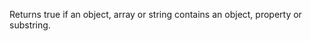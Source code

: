 Returns true if an object, array or string contains an object, property or substring.

<rv-example-tabs class="pt-3" handle="bs4-icon">
<template type="single-html-file">
<div rv-class-text-success="'I like my SNES' | contains 'SNES'">String contains SNES</div>
<div rv-class-text-success="'I like my SNES' | contains 'PlayStation'">String contains PlayStation</div>

<div rv-class-text-success='{"SNES": 1, "N64": 2, "GameBoy": 3, "SEGA": 4} | contains "SNES"'>Object contains SNES</div>
<div rv-class-text-success='{"SNES": 1, "N64": 2, "GameBoy": 3, "SEGA": 4} | contains "SNES" 1'>Object contains 1 on key SNES</div>
<div rv-class-text-success='{"SNES": 1, "N64": 2, "GameBoy": 3, "SEGA": 4} | contains "SNES" 2'>Object contains 2 on key SNES</div>
<div rv-class-text-success='{"SNES": 1, "N64": 2, "GameBoy": 3, "SEGA": 4} | contains "PlayStation"'>Object contains PlayStation</div>

<div rv-class-text-success='["SNES", "N64", "GameBoy", "SEGA"] | contains "SNES"'>Contains SNES</div>
<div rv-class-text-success='["SNES", "N64", "GameBoy", "SEGA"] | contains 2 "GameBoy"'>Contains GameBoy on index 2</div>
<div rv-class-text-success='["SNES", "N64", "GameBoy", "SEGA"] | contains 2 "PlayStation"'>Contains PlayStation on index 2</div>
<div rv-class-text-success='["SNES", "N64", "GameBoy", "SEGA"] | contains "PlayStation"'>Contains PlayStation</div>
</template>
</rv-example-tabs>